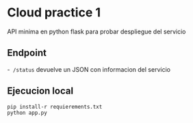 # Cloud practice 1

API minima en python flask para probar despliegue del servicio 

## Endpoint
-` /status`   devuelve un JSON con informacion del servicio 

## Ejecucion local 
``` bash
pip install-r requierements.txt
python app.py